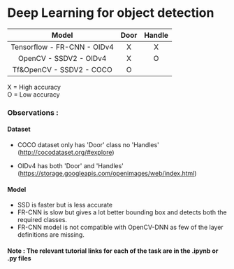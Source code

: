 # Deep Learning for object detection 

|Model                         | Door | Handle |
|:----------------------------:|:----:|:------:|
| Tensorflow - FR-CNN - OIDv4  |   X  |    X   |
|    OpenCV - SSDV2 - OIDv4    |   X  |    O   |
|   Tf&OpenCV - SSDV2 - COCO   |   O  |        |

X = High accuracy    
O = Low accuracy

### Observations :

#### Dataset
* COCO dataset only has 'Door' class no 'Handles'
(http://cocodataset.org/#explore)

* OIDv4 has both 'Door' and 'Handles'
(https://storage.googleapis.com/openimages/web/index.html)

#### Model
* SSD is faster but is less accurate 
* FR-CNN is slow but gives a lot better bounding box and detects 
both the required classes.
* FR-CNN model is not compatible with OpenCV-DNN as few of the layer 
definitions are missing. 


#### Note : The relevant tutorial links for each of the task are in the .ipynb or .py files
